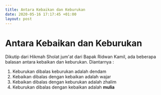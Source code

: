 ```yaml
---
title: Antara Kebaikan dan Keburukan
date: 2020-05-16 17:17:45 +01:00
layout: post
---
```


# Antara Kebaikan dan Keburukan

Dikutip dari Hikmah Sholat jum'at dari Bapak Ridwan Kamil, 
ada beberapa balasan antara kebaikan dan keburukan.
Diantarnya :
1. Keburukan dibalas keburukan adalah dendam
2. Kebaikan dibalas dengan kebaikan adalah wajar
3. Kebaikan dibalas dengan keburukan adalah zhalim
4. Keburukan dibalas dengan kebaikan adalah **mulia**
